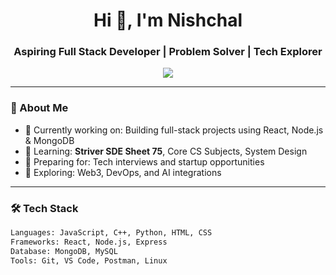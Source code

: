 <h1 align="center">Hi 👋, I'm Nishchal</h1>
<h3 align="center">Aspiring Full Stack Developer | Problem Solver | Tech Explorer</h3>

<p align="center">
  <img src="https://readme-typing-svg.demolab.com/?lines=Full-stack+Web+Developer;DSA-Enthusiast;Passionate+about+Open+Source;Tech+Enthusiast&center=true&width=500&height=30">
</p>

---

### 🚀 About Me

- 🔭 Currently working on: Building full-stack projects using React, Node.js & MongoDB  
- 🌱 Learning: **Striver SDE Sheet 75**, Core CS Subjects, System Design  
- 💼 Preparing for: Tech interviews and startup opportunities  
- 🧠 Exploring: Web3, DevOps, and AI integrations  

---

### 🛠️ Tech Stack

```bash
Languages: JavaScript, C++, Python, HTML, CSS
Frameworks: React, Node.js, Express
Database: MongoDB, MySQL
Tools: Git, VS Code, Postman, Linux
